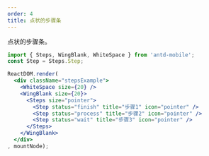 ```yaml
---
order: 4
title: 点状的步骤条
---
```


点状的步骤条。


````jsx
import { Steps, WingBlank, WhiteSpace } from 'antd-mobile';
const Step = Steps.Step;

ReactDOM.render(
  <div className="stepsExample">
    <WhiteSpace size={20} />
    <WingBlank size={20}>
      <Steps size="pointer">
        <Step status="finish" title="步骤1" icon="pointer" />
        <Step status="process" title="步骤2" icon="pointer" />
        <Step status="wait" title="步骤3" icon="pointer" />
      </Steps>
    </WingBlank>
  </div>
, mountNode);
````
<style>
  .demo-preview-wrapper .demo-preview-scroller * {
    box-sizing: border-box;
  }
</style>
